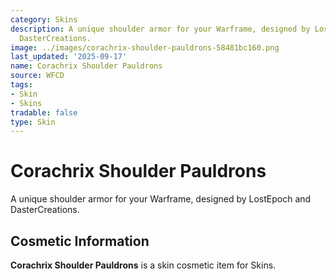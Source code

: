 ```yaml
---
category: Skins
description: A unique shoulder armor for your Warframe, designed by LostEpoch and
  DasterCreations.
image: ../images/corachrix-shoulder-pauldrons-58481bc160.png
last_updated: '2025-09-17'
name: Corachrix Shoulder Pauldrons
source: WFCD
tags:
- Skin
- Skins
tradable: false
type: Skin
---
```


# Corachrix Shoulder Pauldrons

A unique shoulder armor for your Warframe, designed by LostEpoch and DasterCreations.

## Cosmetic Information

**Corachrix Shoulder Pauldrons** is a skin cosmetic item for Skins.

